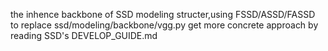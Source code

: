 the inhence backbone of SSD modeling structer,using FSSD/ASSD/FASSD to replace ssd/modeling/backbone/vgg.py
get more concrete approach by reading SSD's DEVELOP_GUIDE.md
